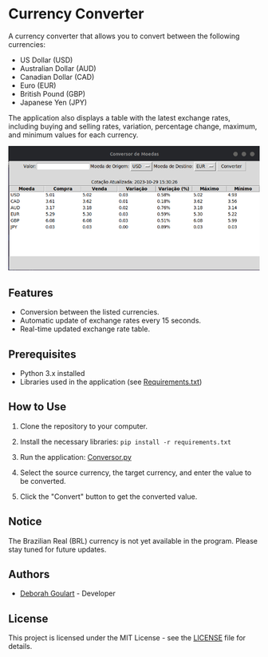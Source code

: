 # Currency Converter

A currency converter that allows you to convert between the following currencies:

- US Dollar (USD)
- Australian Dollar (AUD)
- Canadian Dollar (CAD)
- Euro (EUR)
- British Pound (GBP)
- Japanese Yen (JPY)

The application also displays a table with the latest exchange rates, including buying and selling rates, variation, percentage change, maximum, and minimum values for each currency.

![Currency Converter](img/Screenshot-conversor.png)

## Features

- Conversion between the listed currencies.
- Automatic update of exchange rates every 15 seconds.
- Real-time updated exchange rate table.

## Prerequisites

- Python 3.x installed
- Libraries used in the application (see [Requirements.txt](Requirements.txt))

## How to Use

1. Clone the repository to your computer.

2. Install the necessary libraries: `pip install -r requirements.txt`

3. Run the application: [Conversor.py](Conversor.py)

4. Select the source currency, the target currency, and enter the value to be converted.

5. Click the "Convert" button to get the converted value.

## Notice

The Brazilian Real (BRL) currency is not yet available in the program. Please stay tuned for future updates.

## Authors

- [Deborah Goulart](https://github.com/DebGoulart) - Developer

## License

This project is licensed under the MIT License - see the [LICENSE](LICENSE) file for details.

